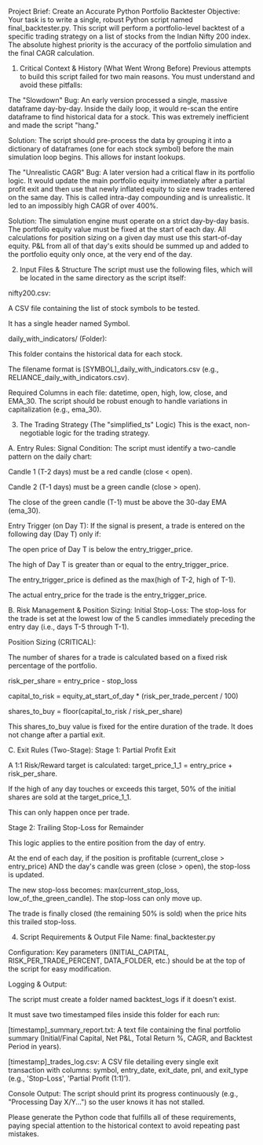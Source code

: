 Project Brief: Create an Accurate Python Portfolio Backtester
Objective:
Your task is to write a single, robust Python script named final_backtester.py. This script will perform a portfolio-level backtest of a specific trading strategy on a list of stocks from the Indian Nifty 200 index. The absolute highest priority is the accuracy of the portfolio simulation and the final CAGR calculation.

1. Critical Context & History (What Went Wrong Before)
Previous attempts to build this script failed for two main reasons. You must understand and avoid these pitfalls:

The "Slowdown" Bug: An early version processed a single, massive dataframe day-by-day. Inside the daily loop, it would re-scan the entire dataframe to find historical data for a stock. This was extremely inefficient and made the script "hang."

Solution: The script should pre-process the data by grouping it into a dictionary of dataframes (one for each stock symbol) before the main simulation loop begins. This allows for instant lookups.

The "Unrealistic CAGR" Bug: A later version had a critical flaw in its portfolio logic. It would update the main portfolio equity immediately after a partial profit exit and then use that newly inflated equity to size new trades entered on the same day. This is called intra-day compounding and is unrealistic. It led to an impossibly high CAGR of over 400%.

Solution: The simulation engine must operate on a strict day-by-day basis. The portfolio equity value must be fixed at the start of each day. All calculations for position sizing on a given day must use this start-of-day equity. P&L from all of that day's exits should be summed up and added to the portfolio equity only once, at the very end of the day.

2. Input Files & Structure
The script must use the following files, which will be located in the same directory as the script itself:

nifty200.csv:

A CSV file containing the list of stock symbols to be tested.

It has a single header named Symbol.

daily_with_indicators/ (Folder):

This folder contains the historical data for each stock.

The filename format is [SYMBOL]_daily_with_indicators.csv (e.g., RELIANCE_daily_with_indicators.csv).

Required Columns in each file: datetime, open, high, low, close, and EMA_30. The script should be robust enough to handle variations in capitalization (e.g., ema_30).

3. The Trading Strategy (The "simplified_ts" Logic)
This is the exact, non-negotiable logic for the trading strategy.

A. Entry Rules:
Signal Condition: The script must identify a two-candle pattern on the daily chart:

Candle 1 (T-2 days) must be a red candle (close < open).

Candle 2 (T-1 days) must be a green candle (close > open).

The close of the green candle (T-1) must be above the 30-day EMA (ema_30).

Entry Trigger (on Day T): If the signal is present, a trade is entered on the following day (Day T) only if:

The open price of Day T is below the entry_trigger_price.

The high of Day T is greater than or equal to the entry_trigger_price.

The entry_trigger_price is defined as the max(high of T-2, high of T-1).

The actual entry_price for the trade is the entry_trigger_price.

B. Risk Management & Position Sizing:
Initial Stop-Loss: The stop-loss for the trade is set at the lowest low of the 5 candles immediately preceding the entry day (i.e., days T-5 through T-1).

Position Sizing (CRITICAL):

The number of shares for a trade is calculated based on a fixed risk percentage of the portfolio.

risk_per_share = entry_price - stop_loss

capital_to_risk = equity_at_start_of_day * (risk_per_trade_percent / 100)

shares_to_buy = floor(capital_to_risk / risk_per_share)

This shares_to_buy value is fixed for the entire duration of the trade. It does not change after a partial exit.

C. Exit Rules (Two-Stage):
Stage 1: Partial Profit Exit

A 1:1 Risk/Reward target is calculated: target_price_1_1 = entry_price + risk_per_share.

If the high of any day touches or exceeds this target, 50% of the initial shares are sold at the target_price_1_1.

This can only happen once per trade.

Stage 2: Trailing Stop-Loss for Remainder

This logic applies to the entire position from the day of entry.

At the end of each day, if the position is profitable (current_close > entry_price) AND the day's candle was green (close > open), the stop-loss is updated.

The new stop-loss becomes: max(current_stop_loss, low_of_the_green_candle). The stop-loss can only move up.

The trade is finally closed (the remaining 50% is sold) when the price hits this trailed stop-loss.

4. Script Requirements & Output
File Name: final_backtester.py

Configuration: Key parameters (INITIAL_CAPITAL, RISK_PER_TRADE_PERCENT, DATA_FOLDER, etc.) should be at the top of the script for easy modification.

Logging & Output:

The script must create a folder named backtest_logs if it doesn't exist.

It must save two timestamped files inside this folder for each run:

[timestamp]_summary_report.txt: A text file containing the final portfolio summary (Initial/Final Capital, Net P&L, Total Return %, CAGR, and Backtest Period in years).

[timestamp]_trades_log.csv: A CSV file detailing every single exit transaction with columns: symbol, entry_date, exit_date, pnl, and exit_type (e.g., 'Stop-Loss', 'Partial Profit (1:1)').

Console Output: The script should print its progress continuously (e.g., "Processing Day X/Y...") so the user knows it has not stalled.

Please generate the Python code that fulfills all of these requirements, paying special attention to the historical context to avoid repeating past mistakes.